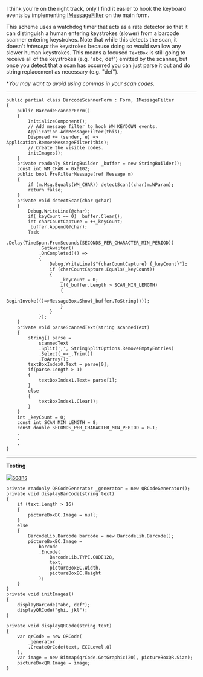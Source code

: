 I think you're on the right track, only I find it easier to hook the  keyboard events by implementing [IMessageFilter](https://learn.microsoft.com/en-us/dotnet/api/system.windows.forms.imessagefilter) on the main form. 

This scheme uses a watchdog timer that acts as a rate detector so that it can distinguish a human entering keystrokes (slower) from a barcode scanner entering keystrokes. Note that while this detects the scan, it doesn't *intercept* the keystrokes because doing so would swallow any slower human keystrokes. This means a focused `TextBox` is still going to receive all of the keystrokes (e.g. "abc, def") emitted by the scanner, but once you detect that a scan has occurred you can just parse it out and do string replacement as necessary (e.g. "def"). 

**You may want to avoid using commas in your scan codes.*

***

    public partial class BarcodeScannerForm : Form, IMessageFilter
    {
        public BarcodeScannerForm()
        {
            InitializeComponent();
            // Add message filter to hook WM_KEYDOWN events.
            Application.AddMessageFilter(this);
            Disposed += (sender, e) => Application.RemoveMessageFilter(this);
            // Create the visible codes.
            initImages();
        }
        private readonly StringBuilder _buffer = new StringBuilder();
        const int WM_CHAR = 0x0102;
        public bool PreFilterMessage(ref Message m)
        {
            if (m.Msg.Equals(WM_CHAR)) detectScan((char)m.WParam);
            return false;
        }
        private void detectScan(char @char)
        {
            Debug.WriteLine(@char);
            if(_keyCount == 0) _buffer.Clear();
            int charCountCapture = ++_keyCount;
            _buffer.Append(@char);
            Task
                .Delay(TimeSpan.FromSeconds(SECONDS_PER_CHARACTER_MIN_PERIOD))
                .GetAwaiter()
                .OnCompleted(() => 
                {
                    Debug.WriteLine($"{charCountCapture} {_keyCount}");
                    if (charCountCapture.Equals(_keyCount))
                    {
                        _keyCount = 0;
                        if(_buffer.Length > SCAN_MIN_LENGTH)
                        {
                            BeginInvoke(()=>MessageBox.Show(_buffer.ToString()));
                        }
                    }
                });
        }        
        private void parseScannedText(string scannedText)
        {
            string[] parse = 
                scannedText
                .Split(',', StringSplitOptions.RemoveEmptyEntries)
                .Select(_=>_.Trim())
                .ToArray();
            textBoxIndex0.Text = parse[0];
            if(parse.Length > 1)
            {
                textBoxIndex1.Text= parse[1];
            }
            else
            {
                textBoxIndex1.Clear();
            }
        }
        int _keyCount = 0;
        const int SCAN_MIN_LENGTH = 8; 
        const double SECONDS_PER_CHARACTER_MIN_PERIOD = 0.1;
        .
        .
        .
    }


***
**Testing**

[![scans][1]][1]

    private readonly QRCodeGenerator _generator = new QRCodeGenerator();
    private void displayBarCode(string text)
    {
        if (text.Length > 16)
        {
            pictureBoxBC.Image = null;
        }
        else
        {
            BarcodeLib.Barcode barcode = new BarcodeLib.Barcode();
            pictureBoxBC.Image =
                barcode
                .Encode(
                    BarcodeLib.TYPE.CODE128,
                    text,
                    pictureBoxBC.Width,
                    pictureBoxBC.Height
                );
        }
    }
    private void initImages()
    {
        displayBarCode("abc, def");
        displayQRCode("ghi, jkl");
    }

    private void displayQRCode(string text)
    {
        var qrCode = new QRCode(
            _generator
            .CreateQrCode(text, ECCLevel.Q)
        );
        var image = new Bitmap(qrCode.GetGraphic(20), pictureBoxQR.Size);
        pictureBoxQR.Image = image;
    }


  [1]: https://i.stack.imgur.com/hQQaP.png